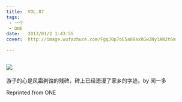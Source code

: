 ```yaml
---
title:	VOL.87
tags:
 - 一个
 - ONE
date:	2013/01/2 1:43:55
cover:	http://image.wufazhuce.com/FgqJ0p7oE5a08axRGw2Ny3AN2t6m

---
```

![](http://image.wufazhuce.com/FgqJ0p7oE5a08axRGw2Ny3AN2t6m)
---

游子的心是风霜剥蚀的残碑，碑上已经漶漫了家乡的字迹。by 闻一多
 
Reprinted from ONE
